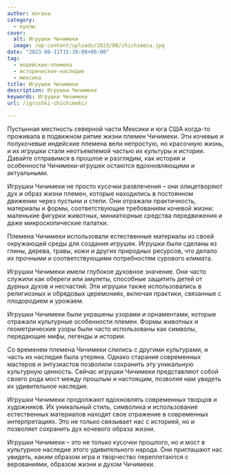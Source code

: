 ```yaml
---
author: morava
category:
  - куклы
cover:
  alt: Игрушки Чичимеки
  image: /wp-content/uploads/2023/08/chichimeca.jpg
date: "2023-08-11T15:30:00+00:00"
tag:
  - индейские-племена
  - историческое-наследие
  - мексика
title: Игрушки Чичимеки
description: Игрушки Чичимеки
keywords: Игрушки Чичимеки
url: /igrushki-chichimeki/

---
```

Пустынная местность северной части Мексики и юга США когда-то проживала в подвижном ритме жизни племен Чичимеки. Эти кочевые и полукочевые индейские племена вели непростую, но красочную жизнь, и их игрушки стали неотъемлемой частью их культуры и истории. Давайте отправимся в прошлое и разглядим, как история и особенности Чичимеки-игрушек остаются вдохновляющими и актуальными.

Игрушки Чичимеки не просто кусочки развлечения – они олицетворяют дух и образ жизни племен, которые находились в постоянном движении через пустыни и степи. Они отражали практичность, материалы и формы, соответствующие требованиям кочевой жизни: маленькие фигурки животных, миниатюрные средства передвижения и даже микроскопические палатки.

Племена Чичимеки использовали естественные материалы из своей окружающей среды для создания игрушек. Игрушки были сделаны из глины, дерева, травы, кожи и других природных ресурсов, что делало их прочными и соответствующими потребностям сурового климата.

Игрушки Чичимеки имели глубокое духовное значение. Они часто служили как обереги или амулеты, способные защитить детей от дурных духов и несчастий. Эти игрушки также использовались в религиозных и обрядовых церемониях, включая практики, связанные с плодородием и урожаем.

Игрушки Чичимеки были украшены узорами и орнаментами, которые отражали культурные особенности племен. Формы животных и геометрические узоры были часто использованы как символы, передающие мифы, легенды и истории.

Со временем племена Чичимеки слились с другими культурами, и часть их наследия была утеряна. Однако старания современных мастеров и энтузиастов позволили сохранить эту уникальную культурную ценность. Сейчас игрушки Чичимеки представляют собой своего рода мост между прошлым и настоящим, позволяя нам увидеть их удивительное наследие.

Игрушки Чичимеки продолжают вдохновлять современных творцов и художников. Их уникальный стиль, символика и использование естественных материалов находят свое отражение в современных интерпретациях. Это не только связывает нас с историей, но и позволяет сохранить дух кочевого образа жизни.

Игрушки Чичимеки – это не только кусочки прошлого, но и мост в культурное наследие этого удивительного народа. Они приглашают нас увидеть, каким образом игра и творчество переплетаются с верованиями, образом жизни и духом Чичимеки.
